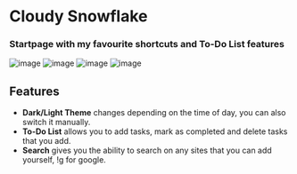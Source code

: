 # Cloudy Snowflake
### Startpage with my favourite shortcuts and To-Do List features

![image](https://user-images.githubusercontent.com/72144072/151654533-ae7dad5d-f0dc-4a54-829e-5af912cb86a8.png)
![image](https://user-images.githubusercontent.com/72144072/151654568-373a95c1-8237-4998-bc51-fd23a9e73e7e.png)
![image](https://user-images.githubusercontent.com/72144072/151654594-7aa3e38a-e81a-402f-b951-268d5788a702.png)
![image](https://user-images.githubusercontent.com/72144072/151654615-0bfceb7d-b6e6-4441-aea9-2a21936cbe97.png)

## Features
- **Dark/Light Theme** changes depending on the time of day, you can also switch it manually. 
- **To-Do List** allows you to add tasks, mark as completed and delete tasks that you add.
- **Search** gives you the ability to search on any sites that you can add yourself, !g for google.

